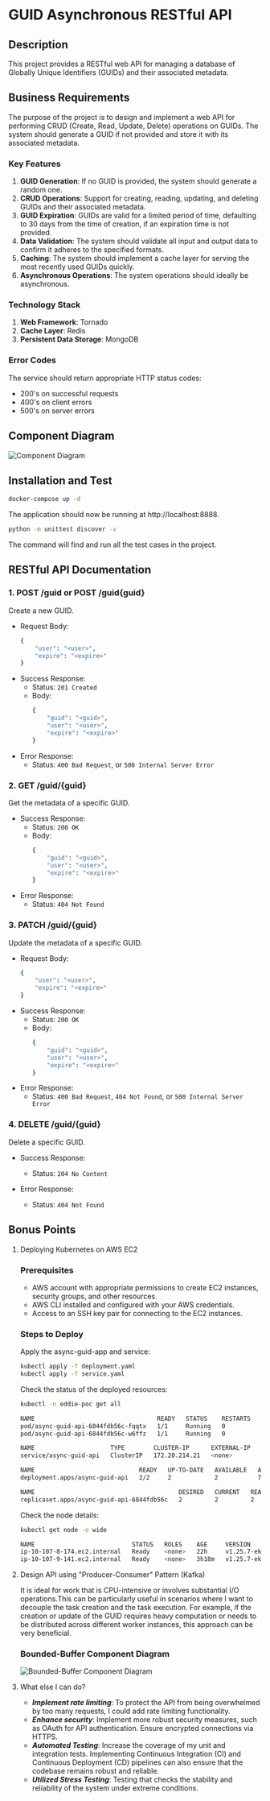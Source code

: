# GUID Asynchronous RESTful API

## Description
This project provides a RESTful web API for managing a database of Globally Unique Identifiers (GUIDs) and their associated metadata.


## Business Requirements
The purpose of the project is to design and implement a web API for performing CRUD (Create, Read, Update, Delete) operations on GUIDs. The system should generate a GUID if not provided and store it with its associated metadata.

### Key Features
1. **GUID Generation**: If no GUID is provided, the system should generate a random one. 
2. **CRUD Operations**: Support for creating, reading, updating, and deleting GUIDs and their associated metadata.
3. **GUID Expiration**: GUIDs are valid for a limited period of time, defaulting to 30 days from the time of creation, if an expiration time is not provided.
4. **Data Validation**: The system should validate all input and output data to confirm it adheres to the specified formats.
5. **Caching**: The system should implement a cache layer for serving the most recently used GUIDs quickly.
6. **Asynchronous Operations**: The system operations should ideally be asynchronous.

### Technology Stack
1. **Web Framework**: Tornado
2. **Cache Layer**: Redis
3. **Persistent Data Storage**: MongoDB

### Error Codes
The service should return appropriate HTTP status codes:
- 200's on successful requests
- 400's on client errors
- 500's on server errors

## Component Diagram
![Component Diagram](/png/component%20diagram.png)

## Installation and Test
```bash
docker-compose up -d
```
The application should now be running at http://localhost:8888.

```bash
python -m unittest discover -v
```
The command will find and run all the test cases in the project.

## RESTful API Documentation

### 1. POST /guid or POST /guid{guid}
Create a new GUID.

- Request Body:
    ```bash
    {
        "user": "<user>",
        "expire": "<expire>"
    }
    ```
- Success Response:
  - Status: `201 Created`
  - Body:
    ```bash
    {
        "guid": "<guid>",
        "user": "<user>",
        "expire": "<expire>"
    }
    ```
- Error Response:
  - Status: `400 Bad Request`, or `500 Internal Server Error`

### 2. GET /guid/{guid}
Get the metadata of a specific GUID.

- Success Response:
  - Status: `200 OK`
  - Body:
    ```bash
    {
        "guid": "<guid>",
        "user": "<user>",
        "expire": "<expire>"
    }
    ```
- Error Response:
  - Status: `404 Not Found`
  
### 3. PATCH /guid/{guid}
Update the metadata of a specific GUID.

- Request Body:
    ```bash
    {
        "user": "<user>",
        "expire": "<expire>"
    }
    ```
- Success Response:
  - Status: `200 OK`
  - Body:
    ```bash
    {
        "guid": "<guid>",
        "user": "<user>",
        "expire": "<expire>"
    }
    ```
- Error Response:
  - Status: `400 Bad Request`, `404 Not Found`, or `500 Internal Server Error`

### 4. DELETE /guid/{guid}
Delete a specific GUID.

- Success Response:
  - Status: `204 No Content`

- Error Response:
  - Status: `404 Not Found`

## Bonus Points

1. Deploying Kubernetes on AWS EC2
    ### Prerequisites

    - AWS account with appropriate permissions to create EC2 instances, security groups, and other resources.
    - AWS CLI installed and configured with your AWS credentials.
    - Access to an SSH key pair for connecting to the EC2 instances.

    ### Steps to Deploy
    Apply the async-guid-app and service:
    ```bash
    kubectl apply -f deployment.yaml
    kubectl apply -f service.yaml
    ```
    Check the status of the deployed resources:
    ```bash
    kubectl -n eddie-poc get all 

    NAME                                  READY   STATUS    RESTARTS   AGE
    pod/async-guid-api-6844fdb56c-fqqtx   1/1     Running   0          7m9s
    pod/async-guid-api-6844fdb56c-w6ffz   1/1     Running   0          7m9s

    NAME                     TYPE        CLUSTER-IP      EXTERNAL-IP   PORT(S)   AGE
    service/async-guid-api   ClusterIP   172.20.214.21   <none>        80/TCP    6m47s

    NAME                             READY   UP-TO-DATE   AVAILABLE   AGE
    deployment.apps/async-guid-api   2/2     2            2           7m10s

    NAME                                        DESIRED   CURRENT   READY   AGE
    replicaset.apps/async-guid-api-6844fdb56c   2         2         2       7m11s
    ```

    Check the node details:
    ```bash
    kubectl get node -o wide

    NAME                           STATUS   ROLES    AGE     VERSION               INTERNAL-IP    EXTERNAL-IP   OS-IMAGE         KERNEL-VERSION                  CONTAINER-RUNTIME
    ip-10-107-8-174.ec2.internal   Ready    <none>   22h     v1.25.7-eks-a59e1f0   10.107.8.174   <none>        Amazon Linux 2   5.10.173-154.642.amzn2.x86_64   containerd://1.6.6
    ip-10-107-9-141.ec2.internal   Ready    <none>   3h18m   v1.25.7-eks-a59e1f0   10.107.9.141   <none>        Amazon Linux 2   5.10.173-154.642.amzn2.x86_64   containerd://1.6.6
    ```

2. Design API using "Producer-Consumer" Pattern (Kafka)
   
   It is ideal for work that is CPU-intensive or involves substantial I/O operations.This can be particularly useful in scenarios where I want to decouple the task creation and the task execution. For example, if the creation or update of the GUID requires heavy computation or needs to be distributed across different worker instances, this approach can be very beneficial.

   ### Bounded-Buffer Component Diagram
   ![Bounded-Buffer Component Diagram](/png/kafka%20component.png)


3. What else I can do?
   - ***Implement rate limiting***: To protect the API from being overwhelmed by too many requests, I could add rate limiting functionality.
   - ***Enhance security***: Implement more robust security measures, such as OAuth for API authentication. Ensure encrypted connections via HTTPS.
   - ***Automated Testing***: Increase the coverage of my unit and integration tests. Implementing Continuous Integration (CI) and Continuous Deployment (CD) pipelines can also ensure that the codebase remains robust and reliable.
   - ***Utilized Stress Testing***: Testing that checks the stability and reliability of the system under extreme conditions.